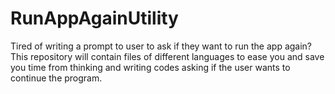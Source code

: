 # RunAppAgainUtility
Tired of writing a prompt to user to ask if they want to run the app again? This repository will contain files of different languages to ease you and save you time from thinking and writing codes asking if the user wants to continue the program.
